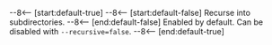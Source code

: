 --8<-- [start:default-true]
--8<-- [start:default-false]
Recurse into subdirectories.
--8<-- [end:default-false]
Enabled by default. Can be disabled with `--recursive=false`.
--8<-- [end:default-true]
